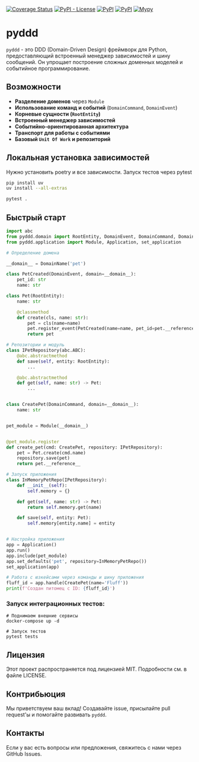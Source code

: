 [![Coverage Status](https://coveralls.io/repos/github/vmorugin/pyddd/badge.svg?branch=master)](https://coveralls.io/github/vmorugin/pyddd?branch=master) [![PyPI - License](https://img.shields.io/pypi/l/pyddd)](https://pypi.org/project/pyddd) [![PyPI](https://img.shields.io/pypi/v/pyddd)](https://pypi.org/project/pyddd) [![PyPI](https://img.shields.io/pypi/pyversions/pyddd)](https://pypi.org/project/pyddd) [![Mypy](http://www.mypy-lang.org/static/mypy_badge.svg)]()

# pyddd

`pyddd` - это DDD (Domain-Driven Design) фреймворк для Python, предоставляющий встроенный менеджер зависимостей и шину
сообщений. Он упрощает построение сложных доменных моделей и событийное программирование.

## Возможности

- **Разделение доменов** через `Module`
- **Использование команд и событий** (`DomainCommand`, `DomainEvent`)
- **Корневые сущности (`RootEntity`)**
- **Встроенный менеджер зависимостей**
- **Событийно-ориентированная архитектура**
- **Транспорт для работы с событиями**
- **Базовый `Unit Of Work` и репозиторий**

## Локальная установка зависимостей

Нужно установить poetry и все зависимости.
Запуск тестов через pytest
```bash
pip install uv
uv install --all-extras

pytest .
```

## Быстрый старт

```python
import abc
from pyddd.domain import RootEntity, DomainEvent, DomainCommand, DomainName
from pyddd.application import Module, Application, set_application

# Определение домена

__domain__ = DomainName('pet')

class PetCreated(DomainEvent, domain=__domain__):
    pet_id: str
    name: str

class Pet(RootEntity):
    name: str

    @classmethod
    def create(cls, name: str):
        pet = cls(name=name)
        pet.register_event(PetCreated(name=name, pet_id=pet.__reference__))
        return pet

# Репозитории и модуль
class IPetRepository(abc.ABC):
    @abc.abstractmethod
    def save(self, entity: RootEntity):
        ...

    @abc.abstractmethod
    def get(self, name: str) -> Pet:
        ...


class CreatePet(DomainCommand, domain=__domain__):
    name: str


pet_module = Module(__domain__)


@pet_module.register
def create_pet(cmd: CreatePet, repository: IPetRepository):
    pet = Pet.create(cmd.name)
    repository.save(pet)
    return pet.__reference__

# Запуск приложения
class InMemoryPetRepo(IPetRepository):
    def __init__(self):
        self.memory = {}

    def get(self, name: str) -> Pet:
        return self.memory.get(name)

    def save(self, entity: Pet):
        self.memory[entity.name] = entity


# Настройка приложения
app = Application()
app.run()
app.include(pet_module)
app.set_defaults('pet', repository=InMemoryPetRepo())
set_application(app)

# Работа с юзкейсами через команды и шину приложения
fluff_id = app.handle(CreatePet(name='Fluff'))
print(f'Создан питомец с ID: {fluff_id}')
```

### Запуск интеграционных тестов:

```shell
# Поднимаем внешние сервисы
docker-compose up -d

# Запуск тестов
pytest tests
```

## Лицензия

Этот проект распространяется под лицензией MIT. Подробности см. в файле LICENSE.

## Контрибьюция

Мы приветствуем ваш вклад! Создавайте issue, присылайте pull request'ы и помогайте развивать `pyddd`.

## Контакты

Если у вас есть вопросы или предложения, свяжитесь с нами через GitHub Issues.

